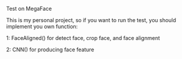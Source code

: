 Test on MegaFace

This is my personal project, so if you want to run the test, you should implement you own function:

1: FaceAligned() for detect face, crop face, and face alignment

2: CNN() for producing face feature
